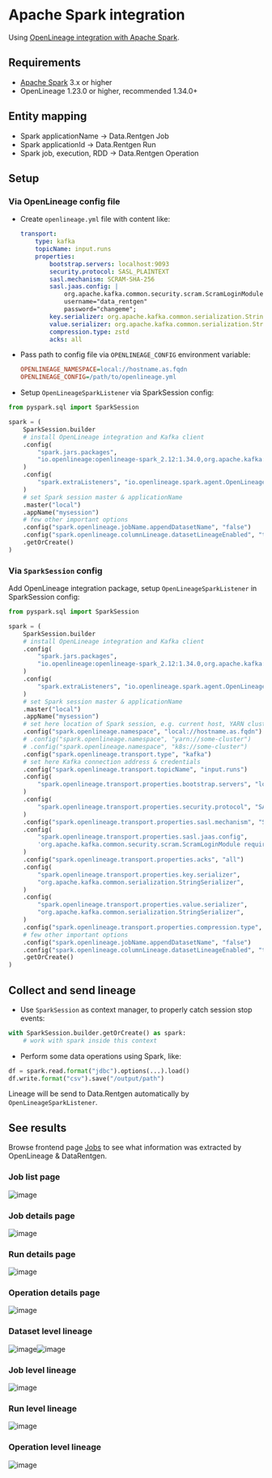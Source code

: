 <a id="overview-setup-spark"></a>

# Apache Spark integration

Using [OpenLineage integration with Apache Spark](https://openlineage.io/docs/integrations/spark/).

## Requirements

* [Apache Spark](https://spark.apache.org/) 3.x or higher
* OpenLineage 1.23.0 or higher, recommended 1.34.0+

## Entity mapping

* Spark applicationName → Data.Rentgen Job
* Spark applicationId → Data.Rentgen Run
* Spark job, execution, RDD → Data.Rentgen Operation

## Setup

### Via OpenLineage config file

* Create `openlineage.yml` file with content like:
  ```yaml
  transport:
      type: kafka
      topicName: input.runs
      properties:
          bootstrap.servers: localhost:9093
          security.protocol: SASL_PLAINTEXT
          sasl.mechanism: SCRAM-SHA-256
          sasl.jaas.config: |
              org.apache.kafka.common.security.scram.ScramLoginModule required
              username="data_rentgen"
              password="changeme";
          key.serializer: org.apache.kafka.common.serialization.StringSerializer
          value.serializer: org.apache.kafka.common.serialization.StringSerializer
          compression.type: zstd
          acks: all
  ```
* Pass path to config file via `OPENLINEAGE_CONFIG` environment variable:
  ```ini
  OPENLINEAGE_NAMESPACE=local://hostname.as.fqdn
  OPENLINEAGE_CONFIG=/path/to/openlineage.yml
  ```
* Setup `OpenLineageSparkListener` via SparkSession config:

```python
from pyspark.sql import SparkSession

spark = (
    SparkSession.builder
    # install OpenLineage integration and Kafka client
    .config(
        "spark.jars.packages",
        "io.openlineage:openlineage-spark_2.12:1.34.0,org.apache.kafka:kafka-clients:3.9.0",
    )
    .config(
        "spark.extraListeners", "io.openlineage.spark.agent.OpenLineageSparkListener"
    )
    # set Spark session master & applicationName
    .master("local")
    .appName("mysession")
    # few other important options
    .config("spark.openlineage.jobName.appendDatasetName", "false")
    .config("spark.openlineage.columnLineage.datasetLineageEnabled", "true")
    .getOrCreate()
)
```

### Via `SparkSession` config

Add OpenLineage integration package, setup `OpenLineageSparkListener` in SparkSession config:

```python
from pyspark.sql import SparkSession

spark = (
    SparkSession.builder
    # install OpenLineage integration and Kafka client
    .config(
        "spark.jars.packages",
        "io.openlineage:openlineage-spark_2.12:1.34.0,org.apache.kafka:kafka-clients:3.9.0",
    )
    .config(
        "spark.extraListeners", "io.openlineage.spark.agent.OpenLineageSparkListener"
    )
    # set Spark session master & applicationName
    .master("local")
    .appName("mysession")
    # set here location of Spark session, e.g. current host, YARN cluster or K8s cluster:
    .config("spark.openlineage.namespace", "local://hostname.as.fqdn")
    # .config("spark.openlineage.namespace", "yarn://some-cluster")
    # .config("spark.openlineage.namespace", "k8s://some-cluster")
    .config("spark.openlineage.transport.type", "kafka")
    # set here Kafka connection address & credentials
    .config("spark.openlineage.transport.topicName", "input.runs")
    .config(
        "spark.openlineage.transport.properties.bootstrap.servers", "localhost:9093"
    )
    .config(
        "spark.openlineage.transport.properties.security.protocol", "SASL_PLAINTEXT"
    )
    .config("spark.openlineage.transport.properties.sasl.mechanism", "SCRAM-SHA-256")
    .config(
        "spark.openlineage.transport.properties.sasl.jaas.config",
        'org.apache.kafka.common.security.scram.ScramLoginModule required username="data_rentgen" password="changeme";',
    )
    .config("spark.openlineage.transport.properties.acks", "all")
    .config(
        "spark.openlineage.transport.properties.key.serializer",
        "org.apache.kafka.common.serialization.StringSerializer",
    )
    .config(
        "spark.openlineage.transport.properties.value.serializer",
        "org.apache.kafka.common.serialization.StringSerializer",
    )
    .config("spark.openlineage.transport.properties.compression.type", "zstd")
    # few other important options
    .config("spark.openlineage.jobName.appendDatasetName", "false")
    .config("spark.openlineage.columnLineage.datasetLineageEnabled", "true")
    .getOrCreate()
)
```

## Collect and send lineage

* Use `SparkSession` as context manager, to properly catch session stop events:

```python
with SparkSession.builder.getOrCreate() as spark:
    # work with spark inside this context
```

* Perform some data operations using Spark, like:

```python
df = spark.read.format("jdbc").options(...).load()
df.write.format("csv").save("/output/path")
```

Lineage will be send to Data.Rentgen automatically by `OpenLineageSparkListener`.

## See results

Browse frontend page [Jobs](http://localhost:3000/jobs)
to see what information was extracted by OpenLineage & DataRentgen.

### Job list page

![image](integrations/spark/job_list.png)

### Job details page

![image](integrations/spark/job_details.png)

### Run details page

![image](integrations/spark/run_details.png)

### Operation details page

![image](integrations/spark/operation_details.png)

### Dataset level lineage

![image](integrations/spark/dataset_lineage.png)![image](integrations/spark/dataset_column_lineage.png)

### Job level lineage

![image](integrations/spark/job_lineage.png)

### Run level lineage

![image](integrations/spark/run_lineage.png)

### Operation level lineage

![image](integrations/spark/operation_lineage.png)
